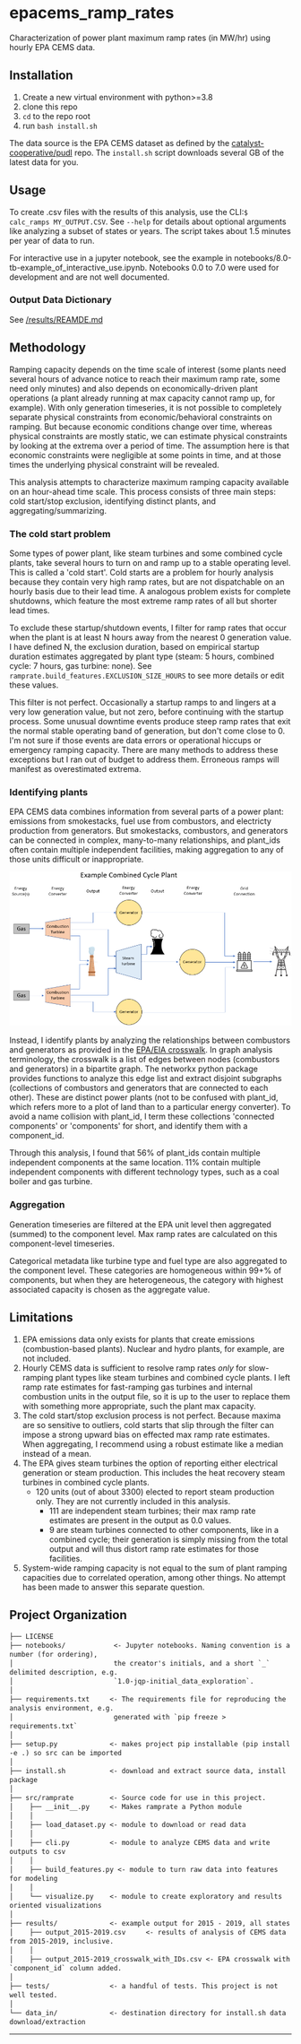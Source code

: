 # epacems_ramp_rates

Characterization of power plant maximum ramp rates (in MW/hr) using hourly EPA CEMS data.

## Installation

1. Create a new virtual environment with python>=3.8
2. clone this repo
3. `cd` to the repo root
4. run `bash install.sh`

The data source is the EPA CEMS dataset as defined by the [catalyst-cooperative/pudl](https://github.com/catalyst-cooperative/pudl) repo. The `install.sh` script downloads several GB of the latest data for you. 

## Usage

To create .csv files with the results of this analysis, use the CLI:`$ calc_ramps MY_OUTPUT.CSV`. See `--help` for details about optional arguments like analyzing a subset of states or years. The script takes about 1.5 minutes per year of data to run.

For interactive use in a jupyter notebook, see the example in notebooks/8.0-tb-example_of_interactive_use.ipynb. Notebooks 0.0 to 7.0 were used for development and are not well documented.

### Output Data Dictionary

See [/results/REAMDE.md](https://github.com/catalyst-cooperative/epacems_ramp_rates/tree/main/results)

## Methodology

Ramping capacity depends on the time scale of interest (some plants need several hours of advance notice to reach their maximum ramp rate, some need only minutes) and also depends on economically-driven plant operations (a plant already running at max capacity cannot ramp up, for example). With only generation timeseries, it is not possible to completely separate physical constraints from economic/behavioral constraints on ramping. But because economic conditions change over time, whereas physical constraints are mostly static, we can estimate physical constraints by looking at the extrema over a period of time. The assumption here is that economic constraints were negligible at some points in time, and at those times the underlying physical constraint will be revealed.

This analysis attempts to characterize maximum ramping capacity available on an hour-ahead time scale. This process consists of three main steps: cold start/stop exclusion, identifying distinct plants, and aggregating/summarizing.

### The cold start problem

Some types of power plant, like steam turbines and some combined cycle plants, take several hours to turn on and ramp up to a stable operating level. This is called a 'cold start'. Cold starts are a problem for hourly analysis because they contain very high ramp rates, but are not dispatchable on an hourly basis due to their lead time. A analogous problem exists for complete shutdowns, which feature the most extreme ramp rates of all but shorter lead times.

To exclude these startup/shutdown events, I filter for ramp rates that occur when the plant is at least N hours away from the nearest 0 generation value. I have defined N, the exclusion duration, based on empirical startup duration estimates aggregated by plant type (steam: 5 hours, combined cycle: 7 hours, gas turbine: none). See `ramprate.build_features.EXCLUSION_SIZE_HOURS` to see more details or edit these values.

This filter is not perfect. Occasionally a startup ramps to and lingers at a very low generation value, but not zero, before continuing with the startup process. Some unusual downtime events produce steep ramp rates that exit the normal stable operating band of generation, but don't come close to 0. I'm not sure if those events are data errors or operational hiccups or emergency ramping capacity. There are many methods to address these exceptions but I ran out of budget to address them. Erroneous ramps will manifest as overestimated extrema.

### Identifying plants

EPA CEMS data combines information from several parts of a power plant: emissions from smokestacks, fuel use from combustors, and electricty production from generators. But smokestacks, combustors, and generators can be connected in complex, many-to-many relationships, and plant_ids often contain multiple independent facilities, making aggregation to any of those units difficult or inappropriate.

![diagram of combined cycle plant](images/cc_diagram.png)

Instead, I identify plants by analyzing the relationships between combustors and generators as provided in the [EPA/EIA crosswalk](https://github.com/USEPA/camd-eia-crosswalk). In graph analysis terminology, the crosswalk is a list of edges between nodes (combustors and generators) in a bipartite graph. The networkx python package provides functions to analyze this edge list and extract disjoint subgraphs (collections of combustors and generators that are connected to each other). These are distinct power plants (not to be confused with plant_id, which refers more to a plot of land than to a particular energy converter). To avoid a name collision with plant_id, I term these collections 'connected components' or 'components' for short, and identify them with a component_id.

Through this analysis, I found that 56% of plant_ids contain multiple independent components at the same location. 11% contain multiple independent components with different technology types, such as a coal boiler and gas turbine.

### Aggregation

Generation timeseries are filtered at the EPA unit level then aggregated (summed) to the component level. Max ramp rates are calculated on this component-level timeseries.

Categorical metadata like turbine type and fuel type are also aggregated to the component level. These categories are homogeneous within 99+% of components, but when they are heterogeneous, the category with highest associated capacity is chosen as the aggregate value.

## Limitations

1. EPA emissions data only exists for plants that create emissions (combustion-based plants). Nuclear and hydro plants, for example, are not included.
2. Hourly CEMS data is sufficient to resolve ramp rates *only* for slow-ramping plant types like steam turbines and combined cycle plants. I left ramp rate estimates for fast-ramping gas turbines and internal combustion units in the output file, so it is up to the user to replace them with something more appropriate, such the plant max capacity.
3. The cold start/stop exclusion process is not perfect. Because maxima are so sensitive to outliers, cold starts that slip through the filter can impose a strong upward bias on effected max ramp rate estimates. When aggregating, I recommend using a robust estimate like a median instead of a mean.
4. The EPA gives steam turbines the option of reporting either electrical generation or steam production. This includes the heat recovery steam turbines in combined cycle plants.
   * 120 units (out of about 3300) elected to report steam production only. They are not currently included in this analysis.
     * 111 are independent steam turbines; their max ramp rate estimates are present in the output as 0.0 values.
     * 9 are steam turbines connected to other components, like in a combined cycle; their generation is simply missing from the total output and will thus distort ramp rate estimates for those facilities.
5. System-wide ramping capacity is not equal to the sum of plant ramping capacities due to correlated operation, among other things. No attempt has been made to answer this separate question.

## Project Organization

    ├── LICENSE
    ├── notebooks/            <- Jupyter notebooks. Naming convention is a number (for ordering),
    │                         the creator's initials, and a short `_` delimited description, e.g.
    │                         `1.0-jqp-initial_data_exploration`. 
    │
    ├── requirements.txt     <- The requirements file for reproducing the analysis environment, e.g.
    │                         generated with `pip freeze > requirements.txt`
    │
    ├── setup.py             <- makes project pip installable (pip install -e .) so src can be imported
    │
    ├── install.sh           <- download and extract source data, install package
    │
    ├── src/ramprate         <- Source code for use in this project.
    │    ├── __init__.py     <- Makes ramprate a Python module
    │    │
    │    ├── load_dataset.py <- module to download or read data
    │    │
    │    ├── cli.py          <- module to analyze CEMS data and write outputs to csv
    │    │ 
    │    ├── build_features.py <- module to turn raw data into features for modeling
    │    │
    │    └── visualize.py    <- module to create exploratory and results oriented visualizations
    │
    ├── results/             <- example output for 2015 - 2019, all states
    │    ├── output_2015-2019.csv     <- results of analysis of CEMS data from 2015-2019, inclusive.
    │    │
    │    ├── output_2015-2019_crosswalk_with_IDs.csv <- EPA crosswalk with `component_id` column added.
    │    
    ├── tests/               <- a handful of tests. This project is not well tested.
    │    
    └── data_in/             <- destination directory for install.sh data download/extraction

--------
